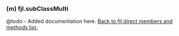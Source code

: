 ### (m) fjl.subClassMulti
@todo - Added documentation here.
[Back to fjl direct members and methods list.](#members-and-methods)
